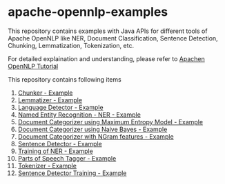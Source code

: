 # apache-opennlp-examples
This repository contains examples with Java APIs for different tools of Apache OpenNLP like NER, Document Classification, Sentence Detection, Chunking, Lemmatization, Tokenization, etc.

For detailed explaination and understanding, please refer to [Apachen OpenNLP Tutorial](http://www.tutorialkart.com/opennlp/apache-opennlp-tutorial/)

This repository contains following items
1. [Chunker - Example](http://www.tutorialkart.com/opennlp/chunker-example-in-apache-opennlp/)
2. [Lemmatizer - Example](http://www.tutorialkart.com/opennlp/lemmatizer-example-in-apache-opennlp/)
3. [Language Detector - Example](http://www.tutorialkart.com/opennlp/language-detector-example-in-apache-opennlp/)
4. [Named Entity Recognition - NER - Example](http://www.tutorialkart.com/opennlp/named-entity-extraction-example-opennlp/)
5. [Document Categorizer using Maximum Entropy Model - Example](http://www.tutorialkart.com/opennlp/training-of-document-categorizer-using-maximum-entropy-model-in-opennlp/)
6. [Document Categorizer using Naive Bayes - Example](http://www.tutorialkart.com/opennlp/training-of-document-categorizer-using-naive-bayes-algorithm-in-opennlp/)
7. [Document Categorizer with NGram features - Example](http://www.tutorialkart.com/opennlp/ngram-features-for-document-classification-in-opennlp/)
8. [Sentence Detector - Example](http://www.tutorialkart.com/opennlp/sentence-detection-example-in-opennlp/)
9. [Training of NER - Example](http://www.tutorialkart.com/opennlp/ner-training-in-opennlp-with-name-finder-training-java-example/)
10. [Parts of Speech Tagger - Example](http://www.tutorialkart.com/opennlp/pos-tagger-example-in-apache-opennlp/)
11. [Tokenizer - Example](http://www.tutorialkart.com/opennlp/tokenizer-example-in-apache-opennlp/)
12. [Sentence Detector Training - Example](http://www.tutorialkart.com/opennlp/train-model-sentence-detection-java/)

